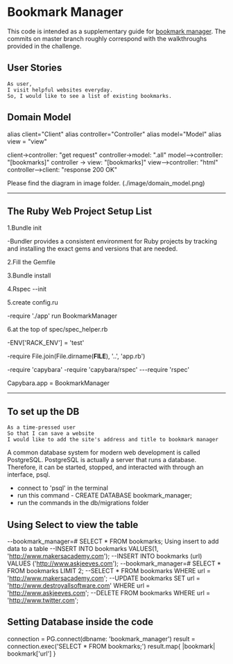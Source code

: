 # Bookmark Manager

This code is intended as a supplementary guide for [bookmark manager](https://github.com/makersacademy/course/tree/master/bookmark_manager). The commits on master branch roughly correspond with the walkthroughs provided in the challenge.

## User Stories

```
As user, 
I visit helpful websites everyday.
So, I would like to see a list of existing bookmarks.

```

## Domain Model

alias client="Client"
alias controller="Controller"
alias model="Model"
alias view = "view"

client->controller: "get request"
controller->model: ".all"
model-->controller: "[bookmarks]"
controller -> view:  "[bookmarks]"
view-->controller: "html"
controller-->client: "response 200 OK"

Please find the diagram in image folder. (./image/domain_model.png)

---------------
## The Ruby Web Project Setup List

1.Bundle init 

-Bundler provides a consistent environment for Ruby projects by tracking and installing the exact gems and versions that are needed.

2.Fill the Gemfile

3.Bundle install

4.Rspec --init

5.create config.ru 

-require './app' run BookmarkManager

6.at the top of spec/spec_helper.rb

-ENV['RACK_ENV'] = 'test'

-require File.join(File.dirname(__FILE__), '..', 'app.rb')


-require 'capybara'
-require 'capybara/rspec'
---require 'rspec'


Capybara.app = BookmarkManager

-------------

## To set up the DB

```
As a time-pressed user
So that I can save a website
I would like to add the site's address and title to bookmark manager
```

A common database system for modern web development is called PostgreSQL. PostgreSQL is actually a server that runs a database. Therefore, it can be started, stopped, and interacted with through an interface, psql.

- connect to 'psql' in the terminal
- run this command - CREATE DATABASE bookmark_manager;
- run the commands in the db/migrations folder

## Using Select to view the table
--bookmark_manager=# SELECT * FROM bookmarks;
Using insert to add data to a table
--INSERT INTO bookmarks VALUES(1, 'http://www.makersacademy.com');
--INSERT INTO bookmarks (url) VALUES ('http://www.askjeeves.com');
--bookmark_manager=# SELECT * FROM bookmarks LIMIT 2;
--SELECT * FROM bookmarks WHERE url = 'http://www.makersacademy.com';
--UPDATE bookmarks SET url = 'http://www.destroyallsoftware.com' WHERE url = 'http://www.askjeeves.com';
--DELETE FROM bookmarks WHERE url = 'http://www.twitter.com';
## Setting Database inside the code 
connection = PG.connect(dbname: 'bookmark_manager')
result = connection.exec('SELECT * FROM bookmarks;')
result.map{ |bookmark| bookmark['url'] }

## 

